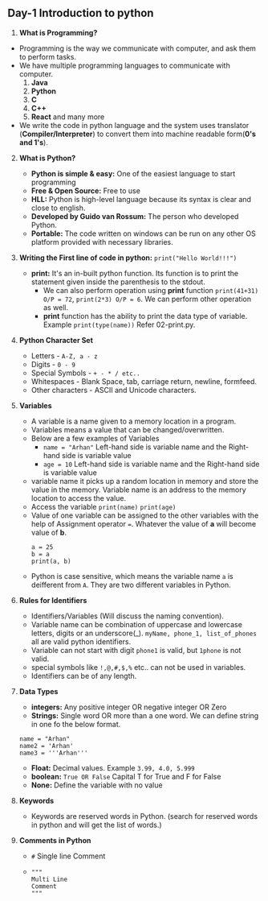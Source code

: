 ## Day-1 Introduction to python

1. **What is Programming?**
  - Programming is the way we communicate with computer, and ask them to perform tasks.
  - We have multiple programming languages to communicate with computer.
    1. **Java**
    2. **Python**
    3. **C**
    4. **C++**
    5. **React** and many more
  - We write the code in python language and the system uses translator (**Compiler/Interpreter**) to convert them into machine readable form(**0's and 1's**).

2. **What is Python?**
   - **Python is simple & easy:** One of the easiest language to start programming 
   - **Free & Open Source:** Free to use 
   - **HLL:** Python is high-level language because its syntax is clear and close to english.
   - **Developed by Guido van Rossum:** The person who developed Python.
   - **Portable:** The code written on windows can be run on any other OS platform provided with necessary libraries.
  
3. **Writing the First line of code in python:** `print("Hello World!!!")`
   - **print:** It's an in-built python function. Its function is to print the statement given inside the parenthesis to the stdout.
     - We can also perform operation using **print** function `print(41+31) O/P = 72`, `print(2*3) O/P = 6`. We can perform other operation as well.
     - **print** function has the ability to print the data type of variable. Example `print(type(name))` Refer 02-print.py.

4. **Python Character Set**
   - Letters - `A-Z, a - z`
   - Digits - `0 - 9`
   - Special Symbols - `+ - * / etc..`
   - Whitespaces - Blank Space, tab, carriage return, newline, formfeed.
   - Other characters - ASCII and Unicode characters.
  
5. **Variables**
   - A variable is a name given to a memory location in a program.
   - Variables means a value that can be changed/overwritten.
   - Below are a few examples of Variables
     - `name = "Arhan"` Left-hand side is variable name and the Right-hand side is variable value
     - `age = 10`         Left-hand side is variable name and the Right-hand side is variable value
   - variable name it picks up a random location in memory and store the value in the memory. Variable name is an address to the memory location to access the value.
   - Access the variable `print(name)` `print(age)`
   - Value of one variable can be assigned to the other variables with the help of Assignment operator `=`. Whatever the value of **a** will become value of **b**.
     ```
     a = 25
     b = a
     print(a, b)
     ```
    - Python is case sensitive, which means the variable name `a` is deifferent from `A`. They are two different variables in Python.
6. **Rules for Identifiers**
   - Identifiers/Variables (Will discuss the naming convention).
   - Variable name can be combination of uppercase and lowercase letters, digits or an underscore(_). `myName, phone_1, list_of_phones` all are valid python identifiers.
   - Variable can not start with digit `phone1` is valid, but `1phone` is not valid.
   - special symbols like `!,@,#,$,%` etc.. can not be used in variables.
   - Identifiers can be of any length.
  
7. **Data Types**
   - **integers:** Any positive integer OR negative integer OR Zero
   - **Strings:** Single word OR more than a one word. We can define string in one fo the below format.
   ```
   name = "Arhan"
   name2 = 'Arhan'
   name3 = '''Arhan'''
   ```
   - **Float:** Decimal values. Example `3.99, 4.0, 5.999`
   - **boolean:** `True OR False` Capital T for True and F for False
   - **None:** Define the variable with no value
  
8. **Keywords**
   - Keywords are reserved words in Python. (search for reserved words in python and will get the list of words.)

9. **Comments in Python**
    - `#` Single line Comment
    - ```
      """
      Multi Line
      Comment
      """
      ```
